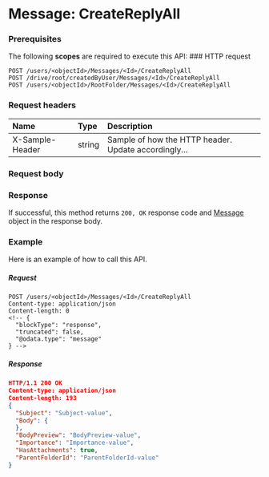 # Message: CreateReplyAll


### Prerequisites
The following **scopes** are required to execute this API: ### HTTP request
<!-- { "blockType": "ignored" } -->
```http
POST /users/<objectId>/Messages/<Id>/CreateReplyAll
POST /drive/root/createdByUser/Messages/<Id>/CreateReplyAll
POST /users/<objectId>/RootFolder/Messages/<Id>/CreateReplyAll

```
### Request headers
| Name       | Type | Description|
|:---------------|:--------|:----------|
| X-Sample-Header  | string  | Sample of how the HTTP header. Update accordingly...|

### Request body

### Response
If successful, this method returns `200, OK` response code and [Message](../resources/message.md) object in the response body.

### Example
Here is an example of how to call this API.
##### Request
<!-- {
  "blockType": "request",
  "name": "message_createreplyall"
}-->
```http
POST /users/<objectId>/Messages/<Id>/CreateReplyAll
Content-type: application/json
Content-length: 0
<!-- {
  "blockType": "response",
  "truncated": false,
  "@odata.type": "message"
} -->
```
##### Response
```json
HTTP/1.1 200 OK
Content-type: application/json
Content-length: 193
{
  "Subject": "Subject-value",
  "Body": {
  },
  "BodyPreview": "BodyPreview-value",
  "Importance": "Importance-value",
  "HasAttachments": true,
  "ParentFolderId": "ParentFolderId-value"
}
```

<!-- uuid: d31eddf8-2f62-42d6-839c-f66febab2449
2015-10-14 23:39:36 UTC -->
<!-- {
  "type": "#page.annotation",
  "description": "Message: CreateReplyAll",
  "keywords": "",
  "section": "documentation",
  "tocPath": ""
}-->